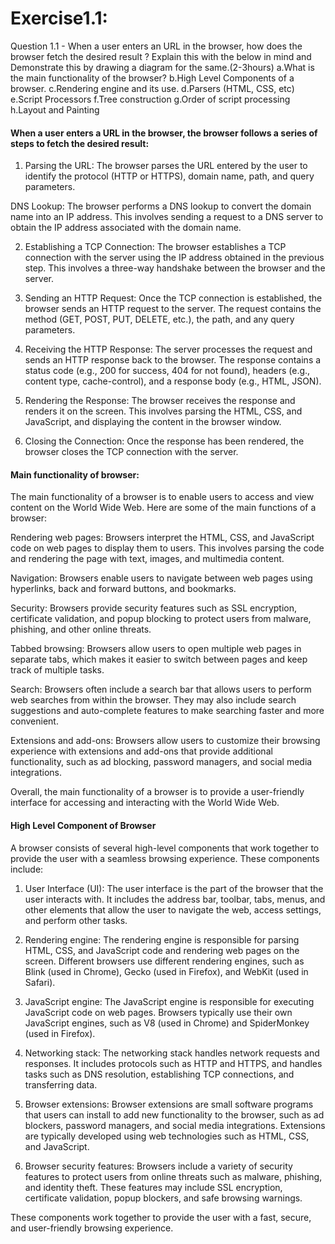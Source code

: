 # Exercise1.1:
Question 1.1 - When a user enters an URL in the browser, how does the browser fetch the desired result ? Explain this with the below in mind and Demonstrate this by drawing a diagram for the same.(2-3hours)
  a.What is the main functionality of the browser?
  b.High Level Components of a browser.
  c.Rendering engine and its use.
  d.Parsers (HTML, CSS, etc)
  e.Script Processors
  f.Tree construction
  g.Order of script processing
  h.Layout and Painting


#### When a user enters a URL in the browser, the browser follows a series of steps to fetch the desired result:

1. Parsing the URL: The browser parses the URL entered by the user to identify the protocol (HTTP or HTTPS), domain name, path, and query parameters.

DNS Lookup: The browser performs a DNS lookup to convert the domain name into an IP address. This involves sending a request to a DNS server to obtain the IP address associated with the domain name.

2. Establishing a TCP Connection: The browser establishes a TCP connection with the server using the IP address obtained in the previous step. This involves a three-way handshake between the browser and the server.

3. Sending an HTTP Request: Once the TCP connection is established, the browser sends an HTTP request to the server. The request contains the method (GET, POST, PUT, DELETE, etc.), the path, and any query parameters.

5. Receiving the HTTP Response: The server processes the request and sends an HTTP response back to the browser. The response contains a status code (e.g., 200 for success, 404 for not found), headers (e.g., content type, cache-control), and a response body (e.g., HTML, JSON).

6. Rendering the Response: The browser receives the response and renders it on the screen. This involves parsing the HTML, CSS, and JavaScript, and displaying the content in the browser window.

7. Closing the Connection: Once the response has been rendered, the browser closes the TCP connection with the server.


#### Main functionality of browser:

The main functionality of a browser is to enable users to access and view content on the World Wide Web. Here are some of the main functions of a browser:

Rendering web pages: Browsers interpret the HTML, CSS, and JavaScript code on web pages to display them to users. This involves parsing the code and rendering the page with text, images, and multimedia content.

Navigation: Browsers enable users to navigate between web pages using hyperlinks, back and forward buttons, and bookmarks.

Security: Browsers provide security features such as SSL encryption, certificate validation, and popup blocking to protect users from malware, phishing, and other online threats.

Tabbed browsing: Browsers allow users to open multiple web pages in separate tabs, which makes it easier to switch between pages and keep track of multiple tasks.

Search: Browsers often include a search bar that allows users to perform web searches from within the browser. They may also include search suggestions and auto-complete features to make searching faster and more convenient.

Extensions and add-ons: Browsers allow users to customize their browsing experience with extensions and add-ons that provide additional functionality, such as ad blocking, password managers, and social media integrations.

Overall, the main functionality of a browser is to provide a user-friendly interface for accessing and interacting with the World Wide Web.

#### High Level Component of Browser

A browser consists of several high-level components that work together to provide the user with a seamless browsing experience. These components include:

1. User Interface (UI): The user interface is the part of the browser that the user interacts with. It includes the address bar, toolbar, tabs, menus, and other elements that allow the user to navigate the web, access settings, and perform other tasks.

2. Rendering engine: The rendering engine is responsible for parsing HTML, CSS, and JavaScript code and rendering web pages on the screen. Different browsers use different rendering engines, such as Blink (used in Chrome), Gecko (used in Firefox), and WebKit (used in Safari).

3. JavaScript engine: The JavaScript engine is responsible for executing JavaScript code on web pages. Browsers typically use their own JavaScript engines, such as V8 (used in Chrome) and SpiderMonkey (used in Firefox).

4. Networking stack: The networking stack handles network requests and responses. It includes protocols such as HTTP and HTTPS, and handles tasks such as DNS resolution, establishing TCP connections, and transferring data.

5. Browser extensions: Browser extensions are small software programs that users can install to add new functionality to the browser, such as ad blockers, password managers, and social media integrations. Extensions are typically developed using web technologies such as HTML, CSS, and JavaScript.

6. Browser security features: Browsers include a variety of security features to protect users from online threats such as malware, phishing, and identity theft. These features may include SSL encryption, certificate validation, popup blockers, and safe browsing warnings.

These components work together to provide the user with a fast, secure, and user-friendly browsing experience.



